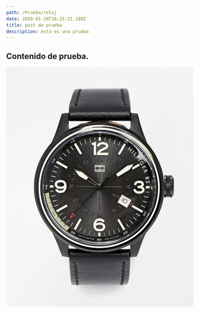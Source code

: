```yaml
---
path: /Prueba/reloj
date: 2020-01-30T16:25:21.189Z
title: post de prueba
description: esta es una prueba
---
```

## Contenido de prueba.



![asd](../../static/assets/watches-6.jpg "123")
